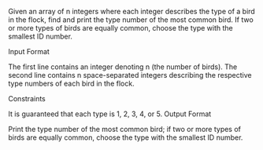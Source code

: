  Given an array of n integers where each integer describes the type of a bird in the flock, find and print the type number of the most common bird. If two or more types of birds are equally common, choose the type with the smallest ID number.

 Input Format

 The first line contains an integer denoting n (the number of birds).
 The second line contains n  space-separated integers describing the respective type numbers of each bird in the flock.

 Constraints

 It is guaranteed that each type is 1, 2, 3, 4, or 5.
 Output Format

 Print the type number of the most common bird; if two or more types of birds are equally common, choose the type with the smallest ID number.
